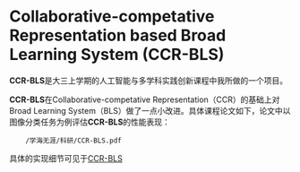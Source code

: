# Collaborative-competative Representation based Broad Learning System (CCR-BLS)

**CCR-BLS**是大三上学期的人工智能与多学科实践创新课程中我所做的一个项目。   

**CCR-BLS**在Collaborative-competative Representation（CCR）的基础上对Broad Learning System（BLS）做了一点小改进。具体课程论文如下，论文中以图像分类任务为例评估**CCR-BLS**的性能表现：

```pdf
	/学海无涯/科研/CCR-BLS.pdf
```
<!-- <embed src="https://mozilla.github.io/pdf.js/web/viewer.html?file=/学海无涯/科研/CCR-BLS.pdf" height=800px; width=100%> -->
具体的实现细节可见于[CCR-BLS](https://github.com/WuGuangHeng/CCR_BLS)  
